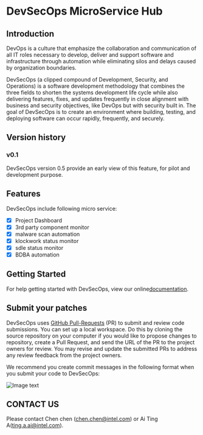 # DevSecOps MicroService Hub

## Introduction

DevOps is a culture that emphasize the collaboration and communication of all IT roles necessary to develop, deliver and support software and infrastructure through automation while eliminating silos and delays caused by organization boundaries. 

DevSecOps (a clipped compound of Development, Security, and Operations) is a software development methodology that combines the three fields to shorten the systems development life cycle while also delivering features, fixes, and updates frequently in close alignment with business and security objectives, like DevOps but with security built in. The goal of DevSecOps is to create an environment where building, testing, and deploying software can occur rapidly, frequently, and securely.

## Version history

### v0.1

DevSecOps version 0.5 provide an early view of this feature, for pilot and development purpose. 

## Features

DevSecOps include following micro service:
* [x] Project Dashboard
* [x] 3rd party component monitor
* [x] malware scan automation
* [x] klockwork status monitor
* [x] sdle status monitor
* [x] BDBA automation

## Getting Started
For help getting started with DevSecOps, view our online[documentation](https://.../).


## Submit your patches
DevSecOps uses [GitHub Pull-Requests](https://docs.github.com/en/free-pro-team@latest/github/collaborating-with-issues-and-pull-requests/about-pull-requests) (PR) to submit and review code submissions. You can set up a local workspace. Do this by cloning the source repository on your computer if you would like to propose changes to repository, create a Pull Request, and send the URL of the PR to the project owners for review. You may revise and update the submitted PRs to address any review feedback from the project owners.

We recommend you create commit messages in the following format when you submit your code to DevSecOps:

![Image text](https://gitlab.devtools.intel.com/g-security/dmh/dmh-documentation/-/blob/tingai/format.png)

## CONTACT US

Please contact Chen chen (chen.chen@intel.com) or Ai Ting A(ting.a.ai@intel.com).
